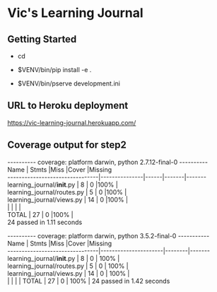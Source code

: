 #  Vic's Learning Journal

Getting Started
---------------

- cd <directory containing this file>

- $VENV/bin/pip install -e .

- $VENV/bin/pserve development.ini

## URL to Heroku deployment
https://vic-learning-journal.herokuapp.com/

## Coverage output for step2  
---------- coverage: platform darwin, python 2.7.12-final-0 ----------  
Name                            |       Stmts   |Miss  |Cover  |Missing  
--------------------------------|---------------|------|-------|-------  
learning_journal/__init__.py    |           8   |   0  |100%   |  
learning_journal/routes.py      |           5   |   0  |100%   |  
learning_journal/views.py       |           14  |   0  |100%   |  
                                |               |      |       |  
TOTAL                           |           27  |   0  |100%   |  
24 passed in 1.11 seconds  


---------- coverage: platform darwin, python 3.5.2-final-0 -----------  
Name                            |        Stmts  |Miss  |Cover   |Missing  
--------------------------------|----------------------|--------|-------  
learning_journal/__init__.py    |            8  |    0 |  100%  |  
learning_journal/routes.py      |            5  |    0 |  100%  |  
learning_journal/views.py       |            14 |    0 |  100%  |  
                                |               |      |        |
TOTAL                           |            27 |    0 |  100%  |
24 passed in 1.42 seconds

